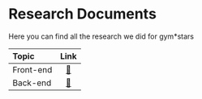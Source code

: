 # Research Documents
Here you can find all the research we did for gym*stars

|Topic|Link|
|:----|:--:|
|Front-end|[🔗](https://github.com/ArthurBrouwersSemester3/Documentation/blob/main/ResearchDocuments/FrontendResearch.md)|
|Back-end|[🔗](https://github.com/ArthurBrouwersSemester3/Documentation/blob/main/ResearchDocuments/FrontendResearch.md)|
